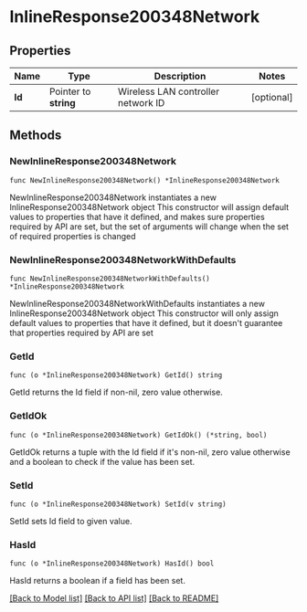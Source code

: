 # InlineResponse200348Network

## Properties

Name | Type | Description | Notes
------------ | ------------- | ------------- | -------------
**Id** | Pointer to **string** | Wireless LAN controller network ID | [optional] 

## Methods

### NewInlineResponse200348Network

`func NewInlineResponse200348Network() *InlineResponse200348Network`

NewInlineResponse200348Network instantiates a new InlineResponse200348Network object
This constructor will assign default values to properties that have it defined,
and makes sure properties required by API are set, but the set of arguments
will change when the set of required properties is changed

### NewInlineResponse200348NetworkWithDefaults

`func NewInlineResponse200348NetworkWithDefaults() *InlineResponse200348Network`

NewInlineResponse200348NetworkWithDefaults instantiates a new InlineResponse200348Network object
This constructor will only assign default values to properties that have it defined,
but it doesn't guarantee that properties required by API are set

### GetId

`func (o *InlineResponse200348Network) GetId() string`

GetId returns the Id field if non-nil, zero value otherwise.

### GetIdOk

`func (o *InlineResponse200348Network) GetIdOk() (*string, bool)`

GetIdOk returns a tuple with the Id field if it's non-nil, zero value otherwise
and a boolean to check if the value has been set.

### SetId

`func (o *InlineResponse200348Network) SetId(v string)`

SetId sets Id field to given value.

### HasId

`func (o *InlineResponse200348Network) HasId() bool`

HasId returns a boolean if a field has been set.


[[Back to Model list]](../README.md#documentation-for-models) [[Back to API list]](../README.md#documentation-for-api-endpoints) [[Back to README]](../README.md)


